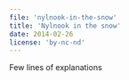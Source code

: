 ```yaml
---
file: 'nylnook-in-the-snow'
title: 'Nylnook in the snow'
date: 2014-02-26
license: 'by-nc-nd'
---
```


Few lines of explanations

